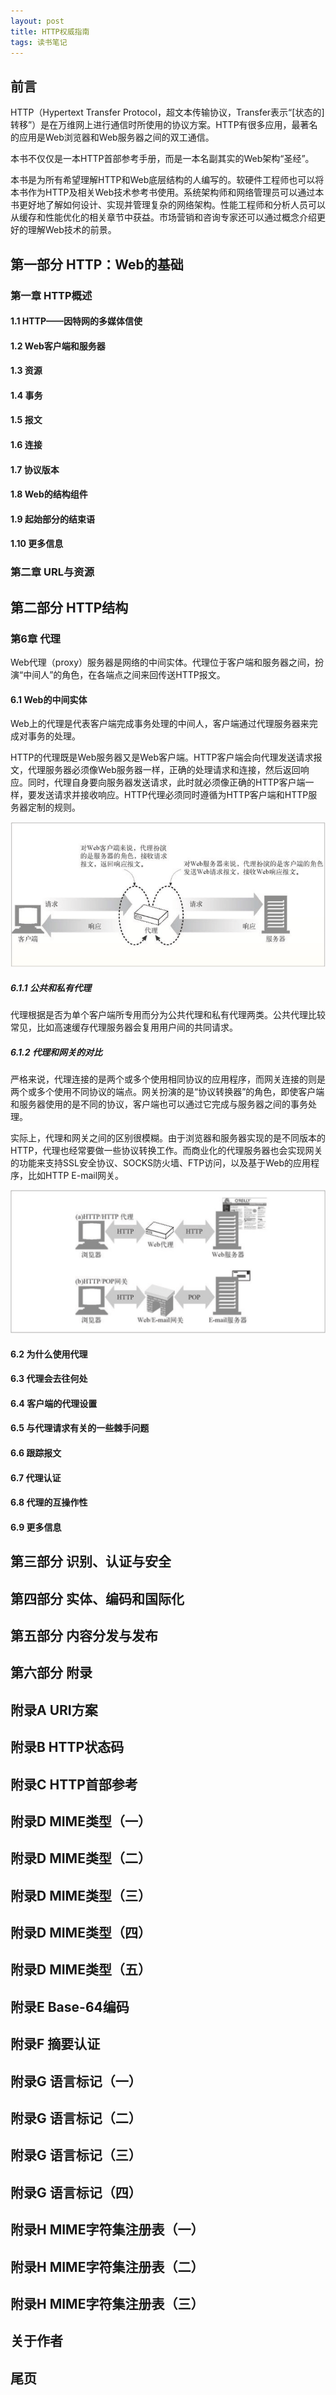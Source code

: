 ```yaml
---
layout: post
title: HTTP权威指南
tags: 读书笔记
---
```


## 前言

HTTP（Hypertext Transfer Protocol，超文本传输协议，Transfer表示“[状态的]转移”）是在万维网上进行通信时所使用的协议方案。HTTP有很多应用，最著名的应用是Web浏览器和Web服务器之间的双工通信。

本书不仅仅是一本HTTP首部参考手册，而是一本名副其实的Web架构“圣经”。

本书是为所有希望理解HTTP和Web底层结构的人编写的。软硬件工程师也可以将本书作为HTTP及相关Web技术参考书使用。系统架构师和网络管理员可以通过本书更好地了解如何设计、实现并管理复杂的网络架构。性能工程师和分析人员可以从缓存和性能优化的相关章节中获益。市场营销和咨询专家还可以通过概念介绍更好的理解Web技术的前景。

## 第一部分 HTTP：Web的基础

### 第一章 HTTP概述

#### 1.1 HTTP——因特网的多媒体信使

#### 1.2 Web客户端和服务器

#### 1.3 资源

#### 1.4 事务

#### 1.5 报文

#### 1.6 连接

#### 1.7 协议版本

#### 1.8 Web的结构组件

#### 1.9 起始部分的结束语

#### 1.10 更多信息

### 第二章 URL与资源

## 第二部分 HTTP结构

### 第6章 代理

Web代理（proxy）服务器是网络的中间实体。代理位于客户端和服务器之间，扮演“中间人”的角色，在各端点之间来回传送HTTP报文。

#### 6.1 Web的中间实体

Web上的代理是代表客户端完成事务处理的中间人，客户端通过代理服务器来完成对事务的处理。

HTTP的代理既是Web服务器又是Web客户端。HTTP客户端会向代理发送请求报文，代理服务器必须像Web服务器一样，正确的处理请求和连接，然后返回响应。同时，代理自身要向服务器发送请求，此时就必须像正确的HTTP客户端一样，要发送请求并接收响应。HTTP代理必须同时遵循为HTTP客户端和HTTP服务器定制的规则。

![代理既是服务器，又是客户端](/book/media/http-the-definitive-guide-6-1.png)

##### 6.1.1 公共和私有代理

代理根据是否为单个客户端所专用而分为公共代理和私有代理两类。公共代理比较常见，比如高速缓存代理服务器会复用用户间的共同请求。

##### 6.1.2 代理和网关的对比

严格来说，代理连接的是两个或多个使用相同协议的应用程序，而网关连接的则是两个或多个使用不同协议的端点。网关扮演的是“协议转换器”的角色，即使客户端和服务器使用的是不同的协议，客户端也可以通过它完成与服务器之间的事务处理。

实际上，代理和网关之间的区别很模糊。由于浏览器和服务器实现的是不同版本的HTTP，代理也经常要做一些协议转换工作。而商业化的代理服务器也会实现网关的功能来支持SSL安全协议、SOCKS防火墙、FTP访问，以及基于Web的应用程序，比如HTTP E-mail网关。

![代理使用同一种协议，网关则将不同的协议连接起来](/book/media/http-the-definitive-guide-6-2.png)

#### 6.2 为什么使用代理

#### 6.3 代理会去往何处

#### 6.4 客户端的代理设置

#### 6.5 与代理请求有关的一些棘手问题

#### 6.6 跟踪报文

#### 6.7 代理认证

#### 6.8 代理的互操作性

#### 6.9 更多信息

## 第三部分 识别、认证与安全

## 第四部分 实体、编码和国际化

## 第五部分 内容分发与发布

## 第六部分 附录

## 附录A URI方案

## 附录B HTTP状态码

## 附录C HTTP首部参考

## 附录D MIME类型（一）

## 附录D MIME类型（二）

## 附录D MIME类型（三）

## 附录D MIME类型（四）

## 附录D MIME类型（五）

## 附录E Base-64编码

## 附录F 摘要认证

## 附录G 语言标记（一）

## 附录G 语言标记（二）

## 附录G 语言标记（三）

## 附录G 语言标记（四）

## 附录H MIME字符集注册表（一）

## 附录H MIME字符集注册表（二）

## 附录H MIME字符集注册表（三）

## 关于作者

## 尾页
